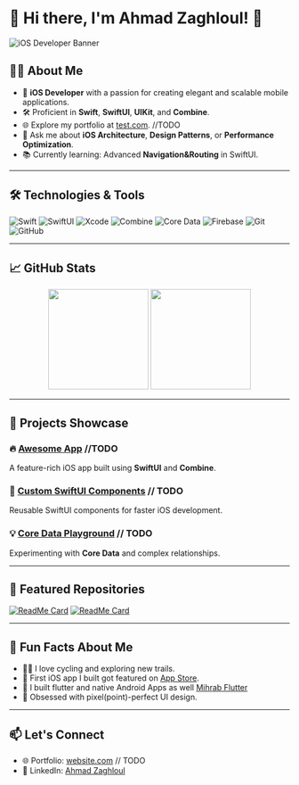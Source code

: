 # 👋 Hi there, I'm Ahmad Zaghloul! 🚀 

![iOS Developer Banner]([https://via.placeholder.com/1200x400](https://i.pinimg.com/originals/9c/6f/a4/9c6fa4011953531ffe27a10e3f8f8899.png)) 
## 👨‍💻 About Me

- 🎯 **iOS Developer** with a passion for creating elegant and scalable mobile applications.
- 🛠 Proficient in **Swift**, **SwiftUI**, **UIKit**, and **Combine**.
- 🌐 Explore my portfolio at [test.com](https://test.com). //TODO
- 💬 Ask me about **iOS Architecture**, **Design Patterns**, or **Performance Optimization**.
- 📚 Currently learning: Advanced **Navigation&Routing** in SwiftUI.

---

## 🛠 Technologies & Tools

![Swift](https://img.shields.io/badge/Swift-%23FA7343.svg?style=flat&logo=swift&logoColor=white)
![SwiftUI](https://img.shields.io/badge/SwiftUI-%2302569B.svg?style=flat&logo=swift&logoColor=white)
![Xcode](https://img.shields.io/badge/Xcode-%231D1D1D.svg?style=flat&logo=xcode&logoColor=white)
![Combine](https://img.shields.io/badge/Combine-%230E76A8.svg?style=flat&logo=swift&logoColor=white)
![Core Data](https://img.shields.io/badge/Core_Data-%23FFD700.svg?style=flat)
![Firebase](https://img.shields.io/badge/Firebase-%23FFCA28.svg?style=flat&logo=firebase&logoColor=black)
![Git](https://img.shields.io/badge/Git-%23F05033.svg?style=flat&logo=git&logoColor=white)
![GitHub](https://img.shields.io/badge/GitHub-%23181717.svg?style=flat&logo=github&logoColor=white)

---

## 📈 GitHub Stats

<div align="center">
  <img height="180em" src="https://github-readme-stats.vercel.app/api?username=AhmedZaghloul19&show_icons=true&hide=prs&theme=radical" />
  <img height="180em" src="https://github-readme-streak-stats.herokuapp.com/?user=AhmedZaghloul19&theme=radical" />
</div>

---

## 📂 Projects Showcase

### 🔥 [Awesome App](https://github.com/yourusername/awesome-app) //TODO
A feature-rich iOS app built using **SwiftUI** and **Combine**.

### 🌟 [Custom SwiftUI Components](https://github.com/yourusername/custom-swiftUI-components) // TODO
Reusable SwiftUI components for faster iOS development.

### 💡 [Core Data Playground](https://github.com/yourusername/core-data-playground) // TODO
Experimenting with **Core Data** and complex relationships.

---

## 🌟 Featured Repositories

[![ReadMe Card](https://github-readme-stats.vercel.app/api/pin/?username=yourusername&repo=awesome-app&theme=radical)](https://github.com/yourusername/awesome-app)
[![ReadMe Card](https://github-readme-stats.vercel.app/api/pin/?username=yourusername&repo=custom-uikit-components&theme=radical)](https://github.com/yourusername/custom-uikit-components)

---

## 🎉 Fun Facts About Me

- 🚴‍♂️ I love cycling and exploring new trails.
- 📱 First iOS app I built got featured on [App Store]([https://apple.com/app-store](https://apps.apple.com/ae/app/smart-dma/id1292188129)).
- 📱 I built flutter and native Android Apps as well [Mihrab Flutter](https://github.com/AhmedZaghloul19/Mihrab)
- 🎨 Obsessed with pixel(point)-perfect UI design.

---

## 📫 Let's Connect

- 🌐 Portfolio: [website.com](https://website.com) // TODO
- 💼 LinkedIn: [Ahmad Zaghloul](https://www.linkedin.com/in/ahmedmohamedzaghloul/)
